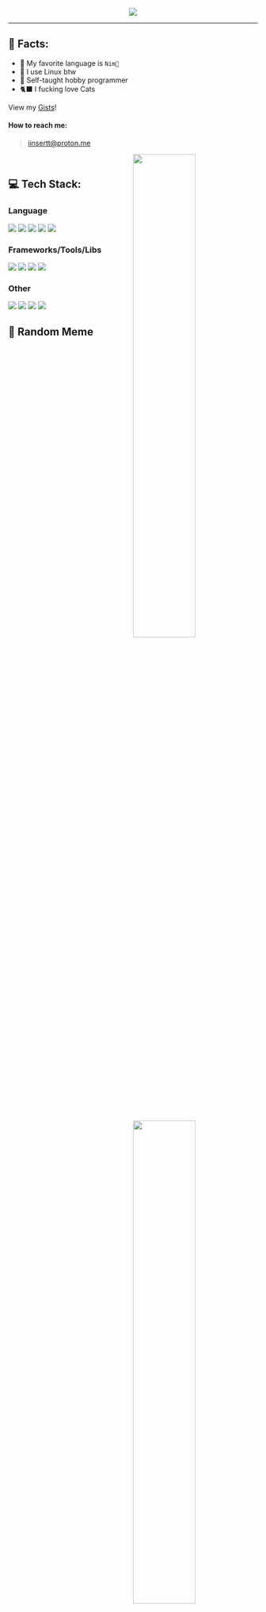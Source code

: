 <p align="center">
  <img src="https://readme-typing-svg.demolab.com/?lines=Hey there, i am iinsert!;Have a look at my repos!&font=Fira%20Code&center=true&width=380&height=50&duration=4000&pause=1000">
</p>

---

## 📃 Facts:
- 💬 My favorite language is `Nim👑`
- 🐧 I use Linux btw
- 🧠 Self-taught hobby programmer
- 🐈‍⬛ I fucking love Cats

View my [Gists](https://gist.github.com/iinsertNameHere)!

#### How to reach me:
> iinsertt@proton.me

<img align="right" width="50%" src="https://github-readme-stats.vercel.app/api/?username=iinsertNameHere&show_icons=true&title_color=fff&icon_color=79ff97&text_color=9f9f9f&bg_color=151515"><br>
<img align="right" width="50%" src="https://github-readme-stats.vercel.app/api/top-langs/?username=iinsertNameHere&title_color=fff&text_color=9f9f9f&bg_color=151515&hide_border=false&include_all_commits=true&count_private=true&layout=compact">

## 💻 Tech Stack:
### Language
![]("https://img.shields.io/badge/nim-%23FFE953.svg?style=for-the-badge&logo=nim&logoColor=white") ![]("https://img.shields.io/badge/c++-%2300599C.svg?style=for-the-badge&logo=c%2B%2B&logoColor=white")
<img src="https://img.shields.io/badge/c-%2300599C.svg?style=for-the-badge&logo=c%2B%2B&logoColor=white"> <img src="https://img.shields.io/badge/python-3670A0?style=for-the-badge&logo=python&logoColor=ffdd54">
<img src="https://img.shields.io/badge/Powershell-%235391FE.svg?style=for-the-badge&logo=powershell&logoColor=white">

### Frameworks/Tools/Libs
<img src="https://img.shields.io/badge/flask-%23000.svg?style=for-the-badge&logo=flask&logoColor=white"> <img src="https://img.shields.io/badge/Render-%2346E3B7.svg?style=for-the-badge&logo=render&logoColor=white">
<img src="https://img.shields.io/badge/Git-fc6d26?style=for-the-badge&logo=git&logoColor=white"> <img src="https://img.shields.io/badge/pypi-3775A9?style=for-the-badge&logo=pypi&logoColor=white">

### Other
<img src="https://img.shields.io/badge/Linux-FCC624?style=for-the-badge&logo=linux&logoColor=black"> <img src="https://img.shields.io/badge/-Arduino-00979D?style=for-the-badge&logo=Arduino&logoColor=white">
<img src="https://img.shields.io/badge/RPi-%23A22846.svg?style=for-the-badge&logo=raspberrypi&logoColor=white"> <img src="https://img.shields.io/badge/NeoVim-%2357A143.svg?&style=for-the-badge&logo=neovim&logoColor=white">

## 👾 Random Meme
<img src='https://randommeme-five.vercel.app/' style="height: 300px;"/>
